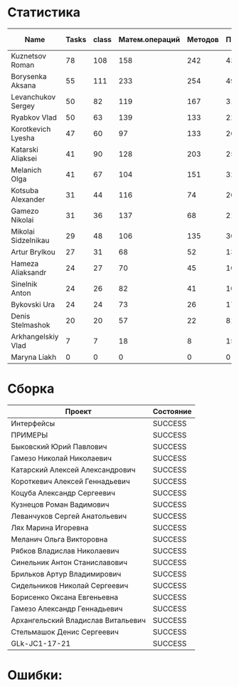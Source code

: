 # Статистика

| Name | Tasks | class | Матем.операций | Методов | Присваиваний | анон.класов | внутр.класов | констант | логирование | лямбды | переменных | перхватов исключений | приват. методов | приват. полей | сравнений | циклов |
| --- | --- | --- | --- | --- | --- | --- | --- | --- | --- | --- | --- | --- | --- | --- | --- | --- |
| Kuznetsov Roman | 78 | 108 | 158 | 242 | 431 | 5 | 0 | 10 | 0 | 1 | 324 | 22 | 7 | 38 | 26 | 81 |
| Borysenka Aksana | 55 | 111 | 233 | 254 | 494 | 0 | 0 | 9 | 0 | 0 | 404 | 11 | 8 | 38 | 82 | 72 |
| Levanchukov Sergey | 50 | 82 | 119 | 167 | 311 | 0 | 1 | 4 | 0 | 0 | 249 | 5 | 9 | 38 | 21 | 54 |
| Ryabkov Vlad | 50 | 63 | 139 | 133 | 223 | 0 | 0 | 0 | 0 | 0 | 191 | 0 | 2 | 36 | 62 | 26 |
| Korotkevich Lyesha | 47 | 60 | 97 | 133 | 262 | 0 | 0 | 0 | 0 | 0 | 191 | 3 | 0 | 23 | 16 | 47 |
| Katarski Aliaksei | 41 | 90 | 128 | 203 | 258 | 0 | 0 | 0 | 0 | 0 | 209 | 3 | 12 | 45 | 22 | 39 |
| Melanich Olga | 41 | 67 | 104 | 151 | 329 | 0 | 0 | 4 | 0 | 0 | 269 | 2 | 1 | 14 | 52 | 35 |
| Kotsuba Alexander | 31 | 44 | 116 | 74 | 203 | 0 | 0 | 0 | 0 | 0 | 149 | 0 | 5 | 2 | 29 | 36 |
| Gamezo Nikolai | 31 | 36 | 137 | 68 | 212 | 0 | 0 | 0 | 0 | 0 | 151 | 0 | 0 | 6 | 30 | 38 |
| Mikolai Sidzelnikau | 29 | 48 | 106 | 135 | 301 | 0 | 0 | 12 | 0 | 0 | 221 | 0 | 11 | 29 | 54 | 34 |
| Artur Brylkou | 27 | 31 | 68 | 52 | 135 | 0 | 0 | 0 | 0 | 0 | 99 | 0 | 2 | 0 | 37 | 23 |
| Hameza Aliaksandr | 24 | 27 | 70 | 45 | 100 | 0 | 0 | 0 | 0 | 0 | 74 | 0 | 0 | 0 | 13 | 21 |
| Sinelnik Anton | 24 | 26 | 82 | 41 | 106 | 0 | 0 | 0 | 0 | 0 | 78 | 0 | 2 | 0 | 38 | 23 |
| Bykovski Ura | 24 | 24 | 73 | 26 | 172 | 0 | 0 | 0 | 0 | 0 | 96 | 0 | 0 | 0 | 32 | 41 |
| Denis Stelmashok | 20 | 20 | 57 | 22 | 81 | 0 | 0 | 0 | 0 | 0 | 72 | 0 | 0 | 0 | 8 | 9 |
| Arkhangelskiy Vlad | 7 | 7 | 18 | 8 | 15 | 0 | 0 | 0 | 0 | 0 | 15 | 0 | 0 | 0 | 1 | 0 |
| Maryna Liakh | 0 | 0 | 0 | 0 | 0 | 0 | 0 | 0 | 0 | 0 | 0 | 0 | 0 | 0 | 0 | 0 |


# Сборка

| Проект | Состояние |
| --- | --- |
| Интерфейсы  | SUCCESS |
| ПРИМЕРЫ  | SUCCESS |
| Быковский Юрий Павлович  | SUCCESS |
| Гамезо Николай Николаевич  | SUCCESS |
| Катарский Алексей Александрович  | SUCCESS |
| Короткевич Алексей Геннадьевич  | SUCCESS |
| Коцуба Александр Сергеевич  | SUCCESS |
| Кузнецов Роман Вадимович  | SUCCESS |
| Леванчуков Сергей Анатольевич  | SUCCESS |
| Лях Марина Игоревна  | SUCCESS |
| Меланич Ольга Викторовна  | SUCCESS |
| Рябков Владислав Николаевич  | SUCCESS |
| Синельник Антон Станиславович  | SUCCESS |
| Брильков Артур Владимирович  | SUCCESS |
| Сидельников Николай Сергеевич  | SUCCESS |
| Борисенко Оксана Евгеньевна  | SUCCESS |
| Гамезо Александр Геннадьевич  | SUCCESS |
| Архангельский Владислав Витальевич  | SUCCESS |
| Стельмашок Денис Сергеевич  | SUCCESS |
| GLk-JC1-17-21  | SUCCESS |


# Ошибки:

